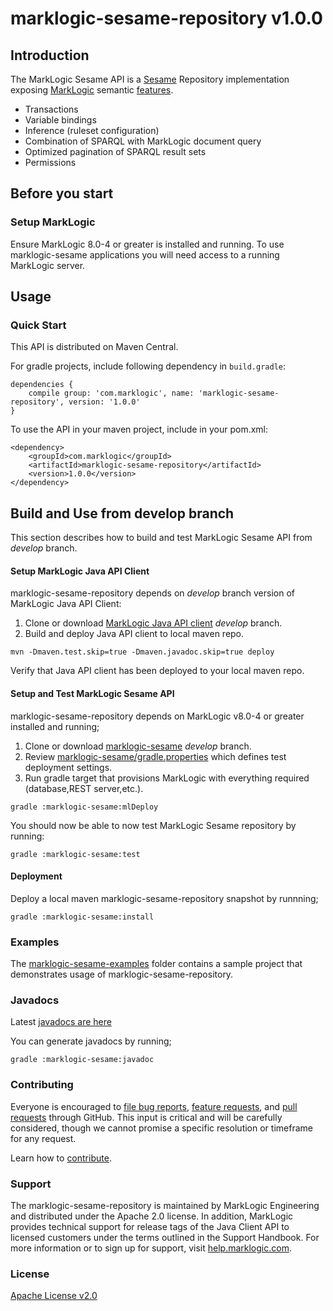 # marklogic-sesame-repository v1.0.0

## Introduction

The MarkLogic Sesame API is a [Sesame](http://rdf4j.org/) Repository implementation exposing [MarkLogic](http://www.marklogic.com) semantic [features](http://www.marklogic.com/what-is-marklogic/features/semantics/).

* Transactions
* Variable bindings
* Inference (ruleset configuration)
* Combination of SPARQL with MarkLogic document query
* Optimized pagination of SPARQL result sets
* Permissions

## Before you start

### Setup MarkLogic

Ensure MarkLogic 8.0-4 or greater is installed and running. To use marklogic-sesame applications you will need access to a running MarkLogic server.

## Usage

### Quick Start

This API is distributed on Maven Central.

For gradle projects, include following dependency in `build.gradle`:

```
dependencies {
    compile group: 'com.marklogic', name: 'marklogic-sesame-repository', version: '1.0.0'
}
```

To use the API in your maven project, include in your pom.xml:

```
<dependency>
    <groupId>com.marklogic</groupId>
    <artifactId>marklogic-sesame-repository</artifactId>
    <version>1.0.0</version>
</dependency>
```

## Build and Use from develop branch

This section describes how to build and test MarkLogic Sesame API from _develop_ branch.

#### Setup MarkLogic Java API Client

marklogic-sesame-repository depends on _develop_ branch version of MarkLogic Java API Client:

1. Clone or download [MarkLogic Java API client](https://github.com/marklogic/java-client-api/tree/develop) _develop_ branch.
2. Build and deploy Java API client to local maven repo.
```
mvn -Dmaven.test.skip=true -Dmaven.javadoc.skip=true deploy
```
Verify that Java API client has been deployed to your local maven repo.

#### Setup and Test MarkLogic Sesame API

marklogic-sesame-repository depends on MarkLogic v8.0-4 or greater installed and running;

1. Clone or download [marklogic-sesame](https://github.com/marklogic/marklogic-sesame/tree/develop) _develop_ branch.
2. Review [marklogic-sesame/gradle.properties](marklogic-sesame/gradle.properties) which defines test deployment settings.
3. Run gradle target that provisions MarkLogic with everything required (database,REST server,etc.).

```
gradle :marklogic-sesame:mlDeploy
```
You should now be able to now test MarkLogic Sesame repository by running:
```
gradle :marklogic-sesame:test
```

#### Deployment

Deploy a local maven marklogic-sesame-repository snapshot by runnning;

```
gradle :marklogic-sesame:install

```

### Examples

The [marklogic-sesame-examples](marklogic-sesame-examples) folder contains a sample project that demonstrates usage of marklogic-sesame-repository.

### Javadocs

Latest [javadocs are here](http://marklogic.github.io/marklogic-sesame/marklogic-sesame/build/docs/javadoc/index.html)

You can generate javadocs by running;

```
gradle :marklogic-sesame:javadoc

```

### Contributing

Everyone is encouraged to [file bug reports](https://github.com/marklogic/marklogic-sesame/labels/Bug), [feature requests](https://github.com/marklogic/marklogic-sesame/labels/enhancement), and [pull requests](https://github.com/marklogic/marklogic-sesame/pulls) through GitHub. This input is critical and will be carefully considered, though we cannot promise a specific resolution or timeframe for any request.

Learn how to [contribute](CONTRIBUTING.md).

### Support

The marklogic-sesame-repository is maintained by MarkLogic Engineering and distributed under the Apache 2.0 license. In addition, MarkLogic provides technical support for release tags of the Java Client API to licensed customers under the terms outlined in the Support Handbook. For more information or to sign up for support, visit [help.marklogic.com](http://help.marklogic.com).

### License

[Apache License v2.0](LICENSE)
